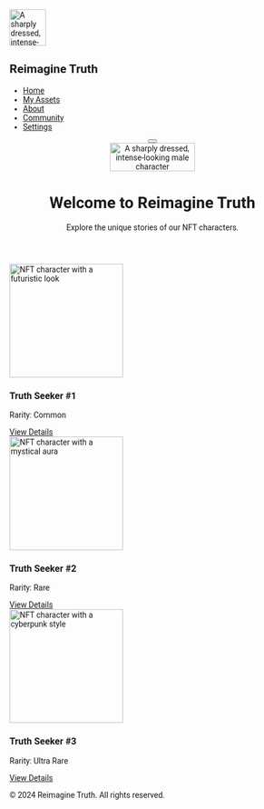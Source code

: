 <html lang="en">
 <head>
  <meta charset="utf-8"/>
  <meta content="width=device-width, initial-scale=1.0" name="viewport"/>
  <title>
   Reimagine Truth
  </title>
  <script src="https://cdn.tailwindcss.com">
  </script>
  <link href="https://cdnjs.cloudflare.com/ajax/libs/font-awesome/5.15.3/css/all.min.css" rel="stylesheet"/>
  <link href="https://fonts.googleapis.com/css2?family=Roboto:wght@400;700&amp;display=swap" rel="stylesheet"/>
  <style>
   body {
            font-family: 'Roboto', sans-serif;
        }
  </style>
 </head>
 <body class="bg-gray-900 text-gray-200">
  <div class="flex">
   <aside class="w-64 bg-gray-800 h-screen p-4 hidden md:block" id="sidebar">
    <div class="flex items-center mb-6">
     <img alt="A sharply dressed, intense-looking male character" class="w-16 h-16 rounded-full" height="64" src="https://i.ibb.co/p30Q5fs/Leonardo-Kino-XL-A-sharplydressed-intenselooking-male-characte-3.jpg" width="64"/>
     <h2 class="ml-4 text-xl font-bold">
      Reimagine Truth
     </h2>
    </div>
    <nav>
     <ul>
      <li class="mb-4">
       <a class="text-lg text-gray-200 hover:text-white" href="#">
        Home
       </a>
      </li>
      <li class="mb-4">
       <a class="text-lg text-gray-200 hover:text-white" href="#">
        My Assets
       </a>
      </li>
      <li class="mb-4">
       <a class="text-lg text-gray-200 hover:text-white" href="#">
        About
       </a>
      </li>
      <li class="mb-4">
       <a class="text-lg text-gray-200 hover:text-white" href="https://linktr.ee/reimagine_truth" target="_blank">
        Community
       </a>
      </li>
      <li class="mb-4">
       <a class="text-lg text-gray-200 hover:text-white" href="#">
        Settings
       </a>
      </li>
     </ul>
    </nav>
   </aside>
   <div class="flex-1">
    <header class="bg-gray-800 text-white p-4 flex justify-between items-center relative">
     <button class="md:hidden text-white absolute top-4 left-4" id="menu-button">
      <i class="fas fa-bars">
      </i>
     </button>
     <div class="flex flex-col items-center w-full">
      <img alt="A sharply dressed, intense-looking male character" class="w-36 mb-2" height="50" src="https://i.ibb.co/p30Q5fs/Leonardo-Kino-XL-A-sharplydressed-intenselooking-male-characte-3.jpg" width="150"/>
      <h1 class="text-2xl font-bold text-center">
       Welcome to Reimagine Truth
      </h1>
      <p class="text-lg text-center">
       Explore the unique stories of our NFT characters.
      </p>
     </div>
    </header>
    <main class="p-4">
     <div class="grid grid-cols-1 sm:grid-cols-2 md:grid-cols-3 lg:grid-cols-4 gap-4" id="nft-grid">
      <div class="border border-gray-700 p-4 bg-gray-800">
       <img alt="NFT character with a futuristic look" class="w-full mb-2" height="200" src="https://storage.googleapis.com/a1aa/image/IbrCPWuuXPoNEJM03brifZTOH7fjre0jZHOLBqvupWffjMf9E.jpg" width="200"/>
       <h3 class="text-xl font-bold">
        Truth Seeker #1
       </h3>
       <p>
        Rarity: Common
       </p>
       <a class="text-blue-400" href="nft.html?id=1" target="_blank">
        View Details
       </a>
      </div>
      <div class="border border-gray-700 p-4 bg-gray-800">
       <img alt="NFT character with a mystical aura" class="w-full mb-2" height="200" src="https://storage.googleapis.com/a1aa/image/3kwmQeLeoBiLiUoL2a5l0vyqEe3bHGJAFphgSiUxO63CJzvnA.jpg" width="200"/>
       <h3 class="text-xl font-bold">
        Truth Seeker #2
       </h3>
       <p>
        Rarity: Rare
       </p>
       <a class="text-blue-400" href="nft.html?id=2" target="_blank">
        View Details
       </a>
      </div>
      <div class="border border-gray-700 p-4 bg-gray-800">
       <img alt="NFT character with a cyberpunk style" class="w-full mb-2" height="200" src="https://storage.googleapis.com/a1aa/image/J1fdfg0xfhZTTIJIoNZsLqPYDQ0PXKX9bKIFzYkeaaPJSmfeE.jpg" width="200"/>
       <h3 class="text-xl font-bold">
        Truth Seeker #3
       </h3>
       <p>
        Rarity: Ultra Rare
       </p>
       <a class="text-blue-400" href="nft.html?id=3" target="_blank">
        View Details
       </a>
      </div>
     </div>
    </main>
    <footer class="bg-gray-800 text-white p-4 text-center">
     <p>
      © 2024 Reimagine Truth. All rights reserved.
     </p>
    </footer>
   </div>
  </div>
  <script>
   document.getElementById('menu-button').addEventListener('click', function() {
            const sidebar = document.getElementById('sidebar');
            if (sidebar.classList.contains('hidden')) {
                sidebar.classList.remove('hidden');
            } else {
                sidebar.classList.add('hidden');
            }
        });
  </script>
 </body>
</html>
